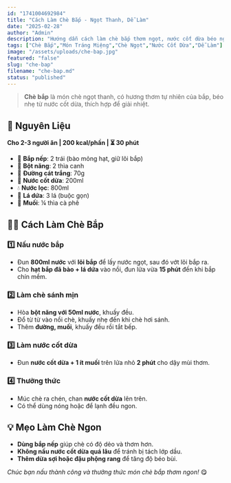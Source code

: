 ```yaml
---
id: "1741004692984"
title: "Cách Làm Chè Bắp - Ngọt Thanh, Dễ Làm"
date: "2025-02-28"
author: "Admin"
description: "Hướng dẫn cách làm chè bắp thơm ngọt, nước cốt dừa béo ngậy, dễ làm tại nhà cho món tráng miệng thanh mát."
tags: ["Chè Bắp","Món Tráng Miệng","Chè Ngọt","Nước Cốt Dừa","Dễ Làm"]
image: "/assets/uploads/che-bap.jpg"
featured: "false"
slug: "che-bap"
filename: "che-bap.md"
status: "published"
---
```

> **Chè bắp** là món chè ngọt thanh, có hương thơm tự nhiên của bắp, béo nhẹ từ nước cốt dừa, thích hợp để giải nhiệt.

## 🛒 **Nguyên Liệu**  
**Cho 2-3 người ăn | 200 kcal/phần | ⏳ 30 phút**  

- 🌽 **Bắp nếp**: 2 trái (bào mỏng hạt, giữ lõi bắp)  
- 🍚 **Bột năng**: 2 thìa canh  
- 🍯 **Đường cát trắng**: 70g  
- 🥥 **Nước cốt dừa**: 200ml  
- 💧 **Nước lọc**: 800ml  
- 🌿 **Lá dứa**: 3 lá (buộc gọn)  
- 🧂 **Muối**: ¼ thìa cà phê  

## 👩‍🍳 **Cách Làm Chè Bắp**  

### 1️⃣ **Nấu nước bắp**  
- Đun **800ml nước** với **lõi bắp** để lấy nước ngọt, sau đó vớt lõi bắp ra.  
- Cho **hạt bắp đã bào + lá dứa** vào nồi, đun lửa vừa **15 phút** đến khi bắp chín mềm.  

### 2️⃣ **Làm chè sánh mịn**  
- Hòa **bột năng với 50ml nước**, khuấy đều.  
- Đổ từ từ vào nồi chè, khuấy nhẹ đến khi chè hơi sánh.  
- Thêm **đường, muối**, khuấy đều rồi tắt bếp.  

### 3️⃣ **Làm nước cốt dừa**  
- Đun **nước cốt dừa + 1 ít muối** trên lửa nhỏ **2 phút** cho dậy mùi thơm.  

### 4️⃣ **Thưởng thức**  
- Múc chè ra chén, chan **nước cốt dừa** lên trên.  
- Có thể dùng nóng hoặc để lạnh đều ngon.  

## 💡 **Mẹo Làm Chè Ngon**  
- **Dùng bắp nếp** giúp chè có độ dẻo và thơm hơn.  
- **Không nấu nước cốt dừa quá lâu** để tránh bị tách lớp dầu.  
- **Thêm dừa sợi hoặc đậu phộng rang** để tăng độ béo bùi.  

*Chúc bạn nấu thành công và thưởng thức món chè bắp thơm ngon!* 😋